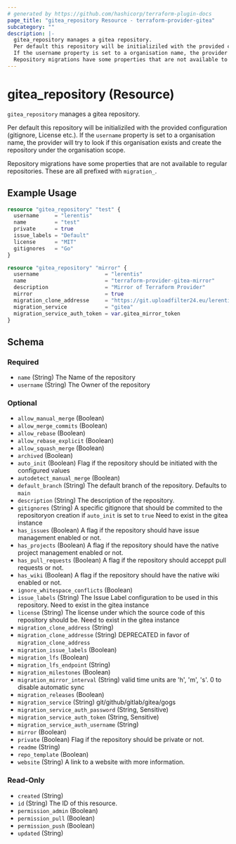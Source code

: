 ```yaml
---
# generated by https://github.com/hashicorp/terraform-plugin-docs
page_title: "gitea_repository Resource - terraform-provider-gitea"
subcategory: ""
description: |-
  gitea_repository manages a gitea repository.
  Per default this repository will be initializiled with the provided configuration (gitignore, License etc.).
  If the username property is set to a organisation name, the provider will try to look if this organisation exists and create the repository under the organisation scope.
  Repository migrations have some properties that are not available to regular repositories. These are all prefixed with migration_.
---
```


# gitea_repository (Resource)

`gitea_repository` manages a gitea repository.

Per default this repository will be initializiled with the provided configuration (gitignore, License etc.).
If the `username` property is set to a organisation name, the provider will try to look if this organisation exists and create the repository under the organisation scope.

Repository migrations have some properties that are not available to regular repositories. These are all prefixed with `migration_`.

## Example Usage

```terraform
resource "gitea_repository" "test" {
  username     = "lerentis"
  name         = "test"
  private      = true
  issue_labels = "Default"
  license      = "MIT"
  gitignores   = "Go"
}

resource "gitea_repository" "mirror" {
  username                     = "lerentis"
  name                         = "terraform-provider-gitea-mirror"
  description                  = "Mirror of Terraform Provider"
  mirror                       = true
  migration_clone_addresse     = "https://git.uploadfilter24.eu/lerentis/terraform-provider-gitea.git"
  migration_service            = "gitea"
  migration_service_auth_token = var.gitea_mirror_token
}
```

<!-- schema generated by tfplugindocs -->
## Schema

### Required

- `name` (String) The Name of the repository
- `username` (String) The Owner of the repository

### Optional

- `allow_manual_merge` (Boolean)
- `allow_merge_commits` (Boolean)
- `allow_rebase` (Boolean)
- `allow_rebase_explicit` (Boolean)
- `allow_squash_merge` (Boolean)
- `archived` (Boolean)
- `auto_init` (Boolean) Flag if the repository should be initiated with the configured values
- `autodetect_manual_merge` (Boolean)
- `default_branch` (String) The default branch of the repository. Defaults to `main`
- `description` (String) The description of the repository.
- `gitignores` (String) A specific gitignore that should be commited to the repositoryon creation if `auto_init` is set to `true`
Need to exist in the gitea instance
- `has_issues` (Boolean) A flag if the repository should have issue management enabled or not.
- `has_projects` (Boolean) A flag if the repository should have the native project management enabled or not.
- `has_pull_requests` (Boolean) A flag if the repository should acceppt pull requests or not.
- `has_wiki` (Boolean) A flag if the repository should have the native wiki enabled or not.
- `ignore_whitespace_conflicts` (Boolean)
- `issue_labels` (String) The Issue Label configuration to be used in this repository.
Need to exist in the gitea instance
- `license` (String) The license under which the source code of this repository should be.
Need to exist in the gitea instance
- `migration_clone_address` (String)
- `migration_clone_addresse` (String) DEPRECATED in favor of `migration_clone_address`
- `migration_issue_labels` (Boolean)
- `migration_lfs` (Boolean)
- `migration_lfs_endpoint` (String)
- `migration_milestones` (Boolean)
- `migration_mirror_interval` (String) valid time units are 'h', 'm', 's'. 0 to disable automatic sync
- `migration_releases` (Boolean)
- `migration_service` (String) git/github/gitlab/gitea/gogs
- `migration_service_auth_password` (String, Sensitive)
- `migration_service_auth_token` (String, Sensitive)
- `migration_service_auth_username` (String)
- `mirror` (Boolean)
- `private` (Boolean) Flag if the repository should be private or not.
- `readme` (String)
- `repo_template` (Boolean)
- `website` (String) A link to a website with more information.

### Read-Only

- `created` (String)
- `id` (String) The ID of this resource.
- `permission_admin` (Boolean)
- `permission_pull` (Boolean)
- `permission_push` (Boolean)
- `updated` (String)


